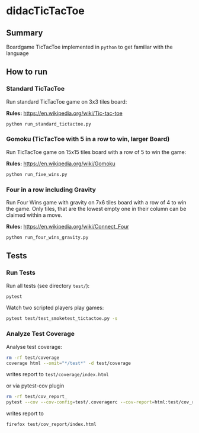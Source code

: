 # didacTicTacToe

## Summary
Boardgame TicTacToe implemented in ``python`` to get familiar with the language

## How to run

### Standard TicTacToe
Run standard TicTacToe game on 3x3 tiles board:


**Rules:**
https://en.wikipedia.org/wiki/Tic-tac-toe
```bash
python run_standard_tictactoe.py
```

### Gomoku (TicTacToe with 5 in a row to win, larger Board)
Run TicTacToe game on 15x15 tiles board with a row of 5 to win the game:

**Rules:**
https://en.wikipedia.org/wiki/Gomoku
```bash
python run_five_wins.py
```
### Four in a row including Gravity
Run Four Wins game with gravity on 7x6 tiles board with a row of 4 to win the game.
Only tiles, that are the lowest empty one in their column can be claimed within a move.

**Rules:**
https://en.wikipedia.org/wiki/Connect_Four
```bash
python run_four_wins_gravity.py
```

## Tests

### Run Tests
Run all tests (see directory `test/`):
```bash
pytest
```

Watch two scripted players play games:
```bash
pytest test/test_smoketest_tictactoe.py -s
```

### Analyze Test Coverage
Analyse test coverage:
```bash
rm -rf test/coverage
coverage html --omit="*/test*" -d test/coverage
```
writes report to `test/coverage/index.html`

or via pytest-cov plugin
```bash
rm -rf test/cov_report_
pytest --cov --cov-config=test/.coveragerc --cov-report=html:test/cov_report
```
writes report to
```bash
firefox test/cov_report/index.html
```

